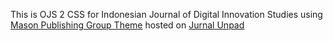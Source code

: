 This is OJS 2 CSS for Indonesian Journal of Digital Innovation Studies using [Mason Publishing Group Theme](https://github.com/gmulibdigital/OJS2-Theme) hosted on [Jurnal Unpad](http://jurnal.unpad.ac.id/digits/index)
